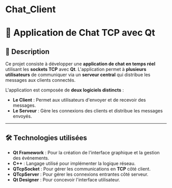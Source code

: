 # Chat_Client
# 💬 Application de Chat TCP avec Qt

## 📝 Description

Ce projet consiste à développer une **application de chat en temps réel** utilisant les **sockets TCP** avec **Qt**. L'application permet à **plusieurs utilisateurs** de communiquer via un **serveur central** qui distribue les messages aux clients connectés.

L'application est composée de **deux logiciels distincts** :
- **Le Client** : Permet aux utilisateurs d'envoyer et de recevoir des messages.
- **Le Serveur** : Gère les connexions des clients et distribue les messages envoyés.

---

## 🛠️ Technologies utilisées

- **Qt Framework** : Pour la création de l'interface graphique et la gestion des événements.
- **C++** : Langage utilisé pour implémenter la logique réseau.
- **QTcpSocket** : Pour gérer les communications en **TCP** côté client.
- **QTcpServer** : Pour gérer les connexions entrantes côté serveur.
- **Qt Designer** : Pour concevoir l'interface utilisateur.
